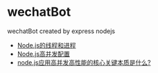 # wechatBot
wechatBot created by express nodejs 

- [Node.js的线程和进程](https://github.com/DoubleSpout/threadAndPackage/blob/master/chapter.7.thread_and_process.md)
- [Node.js高并发配置](http://www.goorockey.com/2014/07/20/high-concurrency-setting-for-nodejs/)
- [node.js应用高并发高性能的核心关键本质是什么?](https://www.zhihu.com/question/37619635)